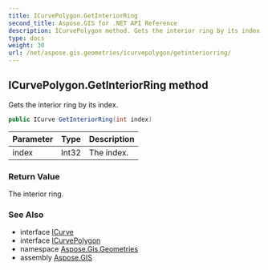 ```yaml
---
title: ICurvePolygon.GetInteriorRing
second_title: Aspose.GIS for .NET API Reference
description: ICurvePolygon method. Gets the interior ring by its index.
type: docs
weight: 30
url: /net/aspose.gis.geometries/icurvepolygon/getinteriorring/
---
```

## ICurvePolygon.GetInteriorRing method

Gets the interior ring by its index.

```csharp
public ICurve GetInteriorRing(int index)
```

| Parameter | Type | Description |
| --- | --- | --- |
| index | Int32 | The index. |

### Return Value

The interior ring.

### See Also

* interface [ICurve](../../icurve/)
* interface [ICurvePolygon](../)
* namespace [Aspose.Gis.Geometries](../../icurvepolygon/)
* assembly [Aspose.GIS](../../../)


